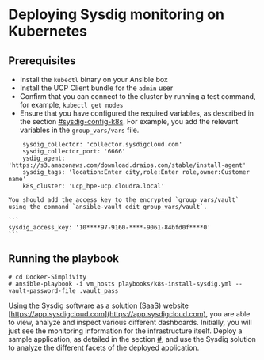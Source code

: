 # Deploying Sysdig monitoring on Kubernetes

## Prerequisites

-   Install the `kubectl` binary on your Ansible box
-   Install the UCP Client bundle for the `admin` user
-   Confirm that you can connect to the cluster by running a test command, for example, `kubectl get nodes`
-   Ensure that you have configured the required variables, as described in the section [\#sysdig-config-k8s](#sysdig-config-k8s). For example, you add the relevant variables in the `group_vars/vars` file.

```
    sysdig_collector: 'collector.sysdigcloud.com'
    sysdig_collector_port: '6666'
    ysdig_agent: 'https://s3.amazonaws.com/download.draios.com/stable/install-agent'
    sysdig_tags: 'location:Enter city,role:Enter role,owner:Customer name'
    k8s_cluster: 'ucp_hpe-ucp.cloudra.local'
```

    You should add the access key to the encrypted `group_vars/vault` using the command `ansible-vault edit group_vars/vault`.

    ```
    sysdig_access_key: '10****97-9160-****-9061-84bfd0f****0'    
    ```


## Running the playbook

```
# cd Docker-SimpliVity
# ansible-playbook -i vm_hosts playbooks/k8s-install-sysdig.yml --vault-password-file .vault_pass

```

Using the Sysdig software as a solution \(SaaS\) website [https://app.sysdigcloud.com](https://app.sysdigcloud.com), you are able to view, analyze and inspect various different dashboards. Initially, you will just see the monitoring information for the infrastructure itself. Deploy a sample application, as detailed in the section [\#](#), and use the Sysdig solution to analyze the different facets of the deployed application.